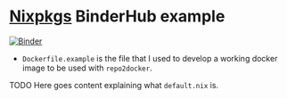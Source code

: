 # [Nixpkgs](https://github.com/nixos/nixpkgs) BinderHub example

[![Binder](https://mybinder.org/badge.svg)](https://mybinder.org/v2/gh/costrouc/nix-binder-example/master)

 - `Dockerfile.example` is the file that I used to develop a working docker image to be used with `repo2docker`.
 
TODO Here goes content explaining what `default.nix` is.
